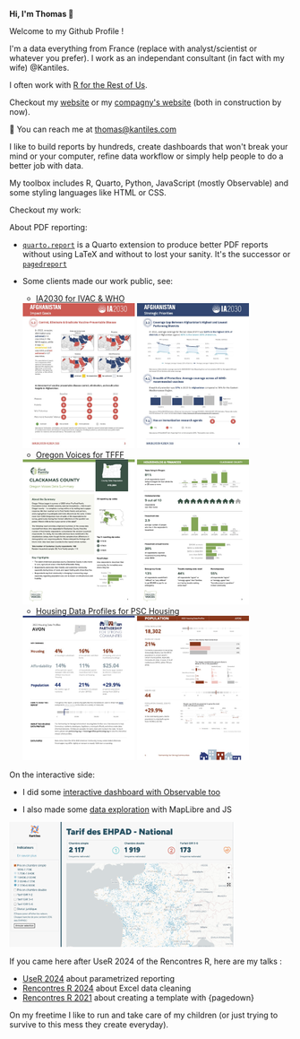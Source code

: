 **Hi, I'm Thomas 👋**

Welcome to my Github Profile !

I'm a data everything from France (replace with analyst/scientist or whatever you prefer). I work as an independant consultant (in fact with my wife) @Kantiles.

I often work with [R for the Rest of Us](https://rfortherestofus.com/consulting).

Checkout my [website](https://tvroylandt.github.io/personal/) or my [compagny's website](https://kantiles.com/) (both in construction by now).

📧 You can reach me at [thomas@kantiles.com](mailto:thomas@kantiles.com)

I like to build reports by hundreds, create dashboards that won't break your mind or your computer, refine data workflow or simply help people to do a better job with data.

My toolbox includes R, Quarto, Python, JavaScript (mostly Observable) and some styling languages like HTML or CSS.

Checkout my work:

About PDF reporting:

-   [`quarto.report`](https://github.com/kantiles/quarto.report) is a Quarto extension to produce better PDF reports without using LaTeX and without to lost your sanity. It's the successor or [`pagedreport`](https://github.com/rfortherestofus/pagedreport/)

-   Some clients made our work public, see:

    -   [IA2030 for IVAC & WHO](https://publichealth.jhu.edu/ivac/2024/new-ia2030-country-profiles-to-track-immunization-achievements)
    
    <img src="assets/Afghanistan a.jpg" width="200px">
    <img src="assets/Afghanistan b.jpg" width="200px">

    -   [Oregon Voices for TFFF](https://orvoices.org/your-county/)

    <img src="assets/or_voices_1.jpg" width="200px">
    <img src="assets/or_voices_2.jpg" width="200px">

    -   [Housing Data Profiles for PSC Housing](https://housingprofiles.pschousing.org/)
    
    <img src="assets/psc 1.jpg" width="200px">
    <img src="assets/psc 2.jpg" width="200px">

On the interactive side:

-   I did some [interactive dashboard with Observable too](https://kantiles.github.io/demo_isd/main.html)

-   I also made some [data exploration](https://kantiles.github.io/prix-ehpad-web/) with MapLibre and JS

<img src="assets/maplibre.png" width="400px">

If you came here after UseR 2024 of the Rencontres R, here are my talks :

-   [UseR 2024](https://github.com/tvroylandt/user_2024_parametrized_reporting) about parametrized reporting
-   [Rencontres R 2024](https://github.com/tvroylandt/rr_2024) about Excel data cleaning
-   [Rencontres R 2021](https://github.com/tvroylandt/pagedown_rr2021) about creating a template with {pagedown}

On my freetime I like to run and take care of my children (or just trying to survive to this mess they create everyday).

